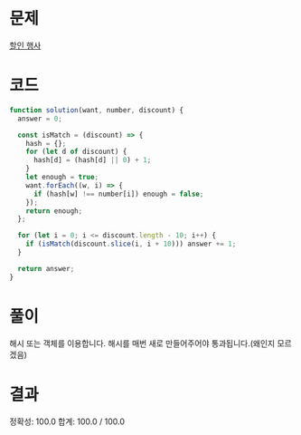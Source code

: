 # 문제

[할인 행사](https://school.programmers.co.kr/learn/courses/30/lessons/131127#)

# 코드

```javascript
function solution(want, number, discount) {
  answer = 0;

  const isMatch = (discount) => {
    hash = {};
    for (let d of discount) {
      hash[d] = (hash[d] || 0) + 1;
    }
    let enough = true;
    want.forEach((w, i) => {
      if (hash[w] !== number[i]) enough = false;
    });
    return enough;
  };

  for (let i = 0; i <= discount.length - 10; i++) {
    if (isMatch(discount.slice(i, i + 10))) answer += 1;
  }

  return answer;
}
```

# 풀이

해시 또는 객체를 이용합니다. 해시를 매번 새로 만들어주어야 통과됩니다.(왜인지 모르겠음)

# 결과

정확성: 100.0
합계: 100.0 / 100.0
